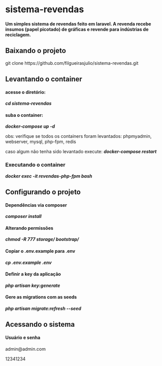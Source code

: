 # sistema-revendas

<h4>Um simples sistema de revendas feito em laravel.  A revenda recebe insumos (papel picotado) de gráficas e revende para indústrias de reciclagem.<h4>

<h2>Baixando o projeto</h2>
<p> git clone https://github.com/filgueirasjulio/sistema-revendas.git </p>

<h2>Levantando o container</h2>
<h4> acesse o diretório:</h4>
<p>  <strong><i>cd sistema-revendas</i></strong> </p>
<h4> suba o container: </h4>
<p> <strong><i>docker-compose up -d</i></strong> </p>
<p> obs: verifique se todos os containers foram levantados: phpmyadmin, webserver, mysql, php-fpm, redis 
<p> caso algum não tenha sido levantado execute:  <strong><i>docker-compose restart</i></strong> </p>

<h3>Executando o container</h3>
<p> <strong><i>docker exec -it revendas-php-fpm bash</i></strong> </p>

<h2>Configurando o projeto</h2>
<h4>Dependências via composer</h4>
<p> <strong><i>composer install</i></strong> </p>
<h4>Alterando permissões</h4>
<p> <strong><i>chmod -R 777 storage/ bootstrap/</i></strong> </p>
<h4>Copiar o .env.example para .env</h4>
<p> <strong><i> cp .env.example .env </i></strong> </p>
<h4>Definir a key da aplicação</h4>
<p> <strong><i> php artisan key:generate </i></strong> </p>
<h4>Gere as migrations com as seeds</h4>
<p> <strong><i> php artisan migrate:refresh --seed </i></strong> </p>

<h2>Acessando o sistema</h2>
<h4>Usuário e senha</h4>
<p>admin@admin.com</p>
<p>12341234</p>
